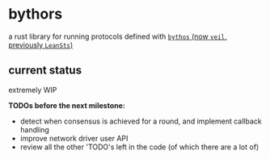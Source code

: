 # bythors

a rust library for running protocols defined with [`bythos` (now `veil`, previously `LeanSts`)](https://github.com/verse-lab/veil)

## current status

extremely WIP

**TODOs before the next milestone:**

- detect when consensus is achieved for a round, and implement callback handling
- improve network driver user API
- review all the other 'TODO's left in the code (of which there are a lot of)
